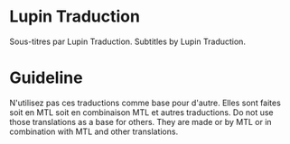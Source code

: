 # Lupin Traduction
  Sous-titres par Lupin Traduction. 
  Subtitles by Lupin Traduction.

# Guideline
  N'utilisez pas ces traductions comme base pour d'autre. Elles sont faites soit en MTL soit en combinaison MTL et autres traductions.
  Do not use those translations as a base for others. They are made or by MTL or in combination with MTL and other translations.
